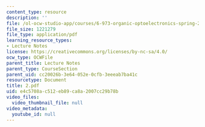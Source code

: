 ```yaml
---
content_type: resource
description: ''
file: /ol-ocw-studio-app/courses/6-973-organic-optoelectronics-spring-2003/e4c5708ac512eb89ca8a2007cc29b78b_2.pdf
file_size: 1221279
file_type: application/pdf
learning_resource_types:
- Lecture Notes
license: https://creativecommons.org/licenses/by-nc-sa/4.0/
ocw_type: OCWFile
parent_title: Lecture Notes
parent_type: CourseSection
parent_uid: cc20026b-3e64-052e-0cfb-3eeeab7ba41c
resourcetype: Document
title: 2.pdf
uid: e4c5708a-c512-eb89-ca8a-2007cc29b78b
video_files:
  video_thumbnail_file: null
video_metadata:
  youtube_id: null
---
```

